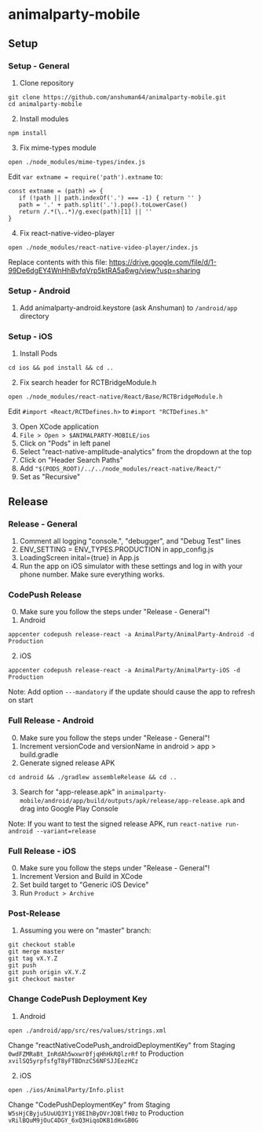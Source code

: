 # animalparty-mobile

## Setup
### Setup - General
1. Clone repository
````
git clone https://github.com/anshuman64/animalparty-mobile.git
cd animalparty-mobile
````

2. Install modules
````
npm install
````

3. Fix mime-types module
````
open ./node_modules/mime-types/index.js
````
Edit ````var extname = require('path').extname```` to:
````
const extname = (path) => {
   if (!path || path.indexOf('.') === -1) { return '' }
   path = '.' + path.split('.').pop().toLowerCase()
   return /.*(\..*)/g.exec(path)[1] || ''
}
````

4. Fix react-native-video-player
````
open ./node_modules/react-native-video-player/index.js
````
Replace contents with this file: https://drive.google.com/file/d/1-99De6dgEY4WnHhBvfqVrp5ktRA5a6wg/view?usp=sharing

### Setup - Android
1. Add animalparty-android.keystore (ask Anshuman) to ````/android/app```` directory

### Setup - iOS
1. Install Pods
````
cd ios && pod install && cd ..
````

2. Fix search header for RCTBridgeModule.h
````
open ./node_modules/react-native/React/Base/RCTBridgeModule.h
````
Edit ````#import <React/RCTDefines.h>```` to ````#import "RCTDefines.h" ````

3. Open XCode application
4. ````File > Open > $ANIMALPARTY-MOBILE/ios````
5. Click on "Pods" in left panel
6. Select "react-native-amplitude-analytics" from the dropdown at the top
7. Click on "Header Search Paths"
8. Add ````"$(PODS_ROOT)/../../node_modules/react-native/React/"````
9. Set as "Recursive"


## Release
### Release - General
1. Comment all logging "console.", "debugger", and "Debug Test" lines
2. ENV_SETTING = ENV_TYPES.PRODUCTION in app_config.js
3. LoadingScreen inital={true} in App.js
4. Run the app on iOS simulator with these settings and log in with your phone number. Make sure everything works.

### CodePush Release
0. Make sure you follow the steps under "Release - General"!
1. Android
````
appcenter codepush release-react -a AnimalParty/AnimalParty-Android -d Production
````

2. iOS
````
appcenter codepush release-react -a AnimalParty/AnimalParty-iOS -d Production
````
Note: Add option ````---mandatory```` if the update should cause the app to refresh on start

### Full Release - Android
0. Make sure you follow the steps under "Release - General"!
1. Increment versionCode and versionName in android > app > build.gradle
2. Generate signed release APK
````
cd android && ./gradlew assembleRelease && cd ..
````
3. Search for "app-release.apk" in ````animalparty-mobile/android/app/build/outputs/apk/release/app-release.apk```` and drag into Google Play Console

Note: If you want to test the signed release APK, run ````react-native run-android --variant=release````

### Full Release - iOS
0. Make sure you follow the steps under "Release - General"!
1. Increment Version and Build in XCode
2. Set build target to "Generic iOS Device"
3. Run ````Product > Archive````

### Post-Release
1. Assuming you were on "master" branch:
````
git checkout stable
git merge master
git tag vX.Y.Z
git push
git push origin vX.Y.Z
git checkout master
````

### Change CodePush Deployment Key
1. Android
````
open ./android/app/src/res/values/strings.xml
````
Change "reactNativeCodePush_androidDeploymentKey" from Staging ````0wdFZMRaBt_InRdAh5wxwr0fjqHhHkRQlzrRf```` to Production ````xvilSQ5yrpfsfgT8yFTBDnzC56NFSJJEezHCz````

2. iOS
````
open ./ios/AnimalParty/Info.plist
````
Change "CodePushDeploymentKey" from Staging ````W5sHjCByju5UuUQ3Y1jY8EIhByDVrJOBlfH0z```` to Production ````vRilBQuM9jOuC4DGY_6xQ3HiqoDKB1dHxGB0G````
